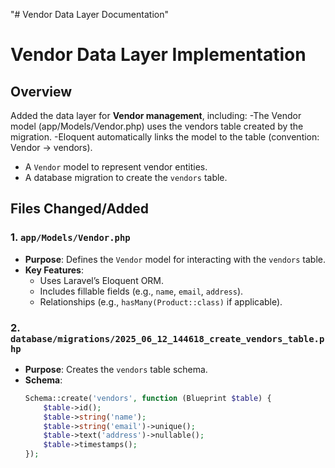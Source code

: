 "# Vendor Data Layer Documentation" 
# Vendor Data Layer Implementation

## Overview
Added the data layer for **Vendor management**, including:
-The Vendor model (app/Models/Vendor.php) uses the vendors table created by the migration.
-Eloquent automatically links the model to the table (convention: Vendor → vendors).
- A `Vendor` model to represent vendor entities.
- A database migration to create the `vendors` table.

## Files Changed/Added

### 1. `app/Models/Vendor.php`
- **Purpose**: Defines the `Vendor` model for interacting with the `vendors` table.
- **Key Features**:
  - Uses Laravel’s Eloquent ORM.
  - Includes fillable fields (e.g., `name`, `email`, `address`).
  - Relationships (e.g., `hasMany(Product::class)` if applicable).

### 2. `database/migrations/2025_06_12_144618_create_vendors_table.php`
- **Purpose**: Creates the `vendors` table schema.
- **Schema**:
  ```php
  Schema::create('vendors', function (Blueprint $table) {
      $table->id();
      $table->string('name');
      $table->string('email')->unique();
      $table->text('address')->nullable();
      $table->timestamps();
  });
